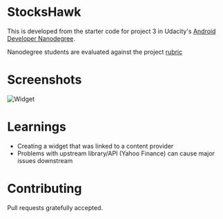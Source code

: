 # StocksHawk

This is developed from the starter code for project 3 in Udacity's [Android Developer Nanodegree](https://www.udacity.com/course/android-developer-nanodegree-by-google--nd801).

Nanodegree students are evaluated against the project [rubric](https://review.udacity.com/#!/rubrics/140/view)

# Screenshots
![Widget](https://github.com/karl-denby/StocksHawk/screenshots/widget_preview.png)

# Learnings
* Creating a widget that was linked to a content provider
* Problems with upstream library/API (Yahoo Finance) can cause major issues downstream

# Contributing

Pull requests gratefully accepted.
